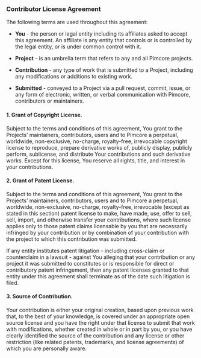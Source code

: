 ### Contributor License Agreement
The following terms are used throughout this agreement:

* **You** - the person or legal entity including its affiliates asked to accept this agreement. An affiliate is any 
entity that controls or is controlled by the legal entity, or is under common control with it.

* **Project** - is an umbrella term that refers to any and all Pimcore projects.

* **Contribution** - any type of work that is submitted to a Project, including any modifications or additions to 
existing work.

* **Submitted** - conveyed to a Project via a pull request, commit, issue, or any form of electronic, written, or 
verbal communication with Pimcore, contributors or maintainers.

#### 1. Grant of Copyright License.
Subject to the terms and conditions of this agreement, You grant to the Projects’ maintainers, contributors, users and 
to Pimcore a perpetual, worldwide, non-exclusive, no-charge, royalty-free, irrevocable copyright license to reproduce, 
prepare derivative works of, publicly display, publicly perform, sublicense, and distribute Your contributions and such 
derivative works. Except for this license, You reserve all rights, title, and interest in your contributions.

#### 2. Grant of Patent License.
Subject to the terms and conditions of this agreement, You grant to the Projects’ maintainers, contributors, users and 
to Pimcore a perpetual, worldwide, non-exclusive, no-charge, royalty-free, irrevocable (except as stated in this section) 
patent license to make, have made, use, offer to sell, sell, import, and otherwise transfer your contributions, where 
such license applies only to those patent claims licensable by you that are necessarily infringed by your contribution 
or by combination of your contribution with the project to which this contribution was submitted. 

If any entity institutes patent litigation - including cross-claim or counterclaim in a lawsuit - against You alleging 
that your contribution or any project it was submitted to constitutes or is responsible for direct or contributory 
patent infringement, then any patent licenses granted to that entity under this agreement shall terminate as of the 
date such litigation is filed.

#### 3. Source of Contribution.
Your contribution is either your original creation, based upon previous work that, to the best of your knowledge, is 
covered under an appropriate open source license and you have the right under that license to submit that work with 
modifications, whether created in whole or in part by you, or you have clearly identified the source of the contribution 
and any license or other restriction (like related patents, trademarks, and license agreements) of which you are 
personally aware.

